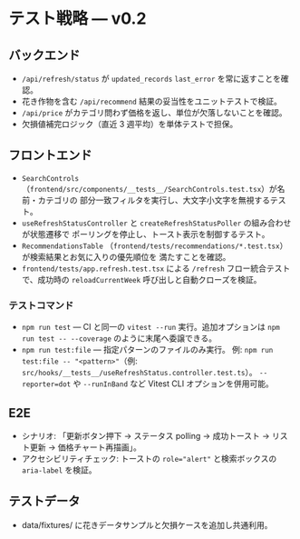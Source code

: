 # テスト戦略 — v0.2

## バックエンド

- `/api/refresh/status` が `updated_records` `last_error` を常に返すことを確認。
- 花き作物を含む `/api/recommend` 結果の妥当性をユニットテストで検証。
- `/api/price` がカテゴリ問わず価格を返し、単位が欠落しないことを確認。
- 欠損値補完ロジック（直近 3 週平均）を単体テストで担保。

## フロントエンド

- `SearchControls`
  （`frontend/src/components/__tests__/SearchControls.test.tsx`）が名前・カテゴリの
  部分一致フィルタを実行し、大文字小文字を無視するテスト。
- `useRefreshStatusController` と `createRefreshStatusPoller` の組み合わせが状態遷移で
  ポーリングを停止し、トースト表示を制御するテスト。
- `RecommendationsTable`
  （`frontend/tests/recommendations/*.test.tsx`）が検索結果とお気に入りの優先順位を
  満たすことを確認。
- `frontend/tests/app.refresh.test.tsx` による `/refresh` フロー統合テストで、成功時の
  `reloadCurrentWeek` 呼び出しと自動クローズを検証。

### テストコマンド

- `npm run test` — CI と同一の `vitest --run` 実行。追加オプションは `npm run test --
  --coverage` のように末尾へ委譲できる。
- `npm run test:file` — 指定パターンのファイルのみ実行。
  例: `npm run test:file -- "<pattern>"`（例:
  `src/hooks/__tests__/useRefreshStatus.controller.test.ts`）。
  `--reporter=dot` や `--runInBand` など Vitest CLI オプションを併用可能。

## E2E

- シナリオ: 「更新ボタン押下 → ステータス polling → 成功トースト → リスト更新 →
  価格チャート再描画」。
- アクセシビリティチェック: トーストの `role="alert"` と検索ボックスの
  `aria-label` を検証。

## テストデータ

- data/fixtures/ に花きデータサンプルと欠損ケースを追加し共通利用。

